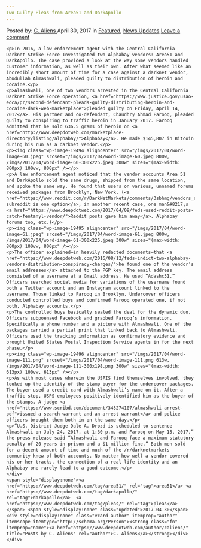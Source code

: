 ```yaml
---
Two Guilty Pleas from Area51 and DarkApollo
---
```

<article class="post-listing post-19490 post type-post status-publish format-standard has-post-thumbnail hentry  tag-area51 tag-darkapollo tag-guilty tag-pleas">
    <div class="post-inner">
        <span>Posted by: <a href="https://www.deepdotweb.com/author/caliens/" title="">C. Aliens </a></span>
    <span>April 30, 2017</span>
    <span>in <a href="https://www.deepdotweb.com/category/deepdot-news/" rel="category tag">Featured</a>, <a href="https://www.deepdotweb.com/category/news-updates/" rel="category tag">News Updates</a></span>
    <span><a href="https://www.deepdotweb.com/2017/04/30/two-guilty-pleas-area51-darkapollo/#respond">Leave a comment</a></span>
    </p>
    <div class="clear"></div>
    
    <p>In 2016, a law enforcement agent with the Central California Darknet Strike Force Investigated two Alphabay vendors: Area51 and DarkApollo. The case provided a look at the way some vendors handled customer information, as well as their own. After what seemed like an incredibly short amount of time for a case against a darknet vendor, Abudullah Almashwali, pleaded guilty to distribution of heroin and cocaine.</p>
    <p>Almashwali, one of two vendors arrested in the Central California Darknet Strike Force operation, <a href="https://www.justice.gov/usao-edca/pr/second-defendant-pleads-guilty-distributing-heroin-and-cocaine-dark-web-marketplace">pleaded guilty on Friday, April 14, 2017</a>. His partner and co-defendant, Chaudhry Ahmad Farooq, pleaded guilty to conspiring to traffic heroin in January 2017. Farooq admitted that he sold 636.5 grams of heroin on <a href="http://www.deepdotweb.com/marketplace-directory/listing/alphabay/">Alphabay</a>. He made $145,807 in Bitcoin during his run as a darknet vendor.</p>
    <p><img class="wp-image-19494 aligncenter" src="/imgs/2017/04/word-image-60.jpeg" srcset="/imgs/2017/04/word-image-60.jpeg 800w, /imgs/2017/04/word-image-60-300x225.jpeg 300w" sizes="(max-width: 800px) 100vw, 800px" /></p>
    <p>A law enforcement agent noticed that the vendor accounts Area 51 and DarkApollo sold the same drugs, shipped from the same location, and spoke the same way. He found that users on various, unnamed forums received packages from Brooklyn, New York. (<a href="https://www.reddit.com/r/DarkNetMarkets/comments/3sbhmg/vendors_area51_and_darkapollo_have_almost/">The subreddit is one option</a>; in another recent case, one man&#8217;s <a href="https://www.deepdotweb.com/2017/04/09/feds-used-reddit-posts-catch-fentanyl-vendor/">Reddit posts gave him away</a>. Alphabay forums too, etc.)</p>
    <p><img class="wp-image-19495 aligncenter" src="/imgs/2017/04/word-image-61.jpeg" srcset="/imgs/2017/04/word-image-61.jpeg 800w, /imgs/2017/04/word-image-61-300x225.jpeg 300w" sizes="(max-width: 800px) 100vw, 800px" /></p>
    <p>The officer explained—in heavily redacted documents—that <a href="https://www.deepdotweb.com/2016/08/12/feds-indict-two-alphabay-vendors-distribution-conspiracy-charges/">he found one of the vendor’s email addresses</a> attached to the PGP key. The email address consisted of a username at a Gmail address. He used “Adashc31.” Officers searched social media for variations of the username found both a Twitter account and an Instagram account linked to the username. Those linked to Farooq in Brooklyn. Undercover officers conducted controlled buys and confirmed Farooq operated one, if not both, Alphabay accounts.</p>
    <p>The controlled buys basically sealed the deal for the dynamic duo. Officers subpoenaed Facebook and grabbed Farooq’s information. Specifically a phone number and a picture with Almashwali. One of the packages carried a partial print that linked back to Almashwali. Officers used the tracking information as confirmatory evidence and brought United States Postal Inspection Service agents in for the next phase.</p>
    <p><img class="wp-image-19496 aligncenter" src="/imgs/2017/04/word-image-111.png" srcset="/imgs/2017/04/word-image-111.png 613w, /imgs/2017/04/word-image-111-300x198.png 300w" sizes="(max-width: 613px) 100vw, 613px" /></p>
    <p>As with most cases wherein the USPIS find themselves involved, they looked up the identity of the stamp buyer for the undercover packages. The buyer used a credit card with Almashwali’s name on it. After a traffic stop, USPS employees positively identified him as the buyer of the stamps. A judge <a href="https://www.scribd.com/document/345274107/almashwali-arrest-pdf">issued a search warrant and an arrest warrant</a> and police officers brought them both in on the same day.</p>
    <p>“U.S. District Judge Dale A. Drozd is scheduled to sentence Almashwali on July 24, 2017, at 1:30 p.m. and Farooq on May 15, 2017,” the press release said “Almashwali and Farooq face a maximum statutory penalty of 20 years in prison and a $1 million fine.” Both men sold for a decent amount of time and much of the /r/darknetmarkets community knew of both accounts. No matter how well a vendor covered his or her tracks, the connection of a real life identity and an Alphabay one rarely lead to a good outcome.</p>
    </div>
    <span style="display:none"><a href="https://www.deepdotweb.com/tag/area51/" rel="tag">area51</a> <a href="https://www.deepdotweb.com/tag/darkapollo/" rel="tag">darkapollo</a>  <a href="https://www.deepdotweb.com/tag/pleas/" rel="tag">pleas</a></span> <span style="display:none" class="updated">2017-04-30</span>
    <div style="display:none" class="vcard author" itemprop="author" itemscope itemtype="http://schema.org/Person"><strong class="fn" itemprop="name"><a href="https://www.deepdotweb.com/author/caliens/" title="Posts by C. Aliens" rel="author">C. Aliens</a></strong></div>
    </div>
</article>

